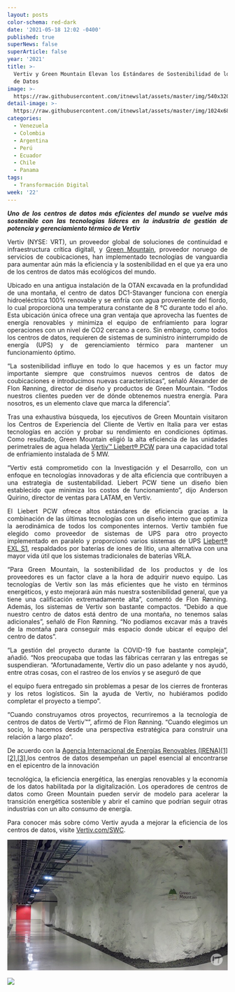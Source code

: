 ```yaml
---
layout: posts
color-schema: red-dark
date: '2021-05-18 12:02 -0400'
published: true
superNews: false
superArticle: false
year: '2021'
title: >-
  Vertiv y Green Mountain Elevan los Estándares de Sostenibilidad de los Centros
  de Datos
image: >-
  https://raw.githubusercontent.com/itnewslat/assets/master/img/540x320/Green-Mountain-p.jpg
detail-image: >-
  https://raw.githubusercontent.com/itnewslat/assets/master/img/1024x680/Green-Mountain-g.jpg
categories:
  - Venezuela
  - Colombia
  - Argentina
  - Perú
  - Ecuador
  - Chile
  - Panama
tags:
  - Transformación Digital
week: '22'
---
```

<p style="text-align: justify;"><strong><em>Uno de los centros de datos más eficientes del mundo se vuelve más sostenible con las tecnologías líderes en la industria de gestión de potencia y gerenciamiento térmico de Vertiv</em></strong></p>
<p style="text-align: justify;">Vertiv (NYSE: VRT), un proveedor global de soluciones de continuidad e infraestructura crítica digitall, y <a href="https://greenmountain.no/">Green Mountain</a>, proveedor noruego de servicios de coubicaciones, han implementado tecnologías de vanguardia para aumentar aún más la eficiencia y la sostenibilidad en el que ya era uno de los centros de datos más ecológicos del mundo.</p>
<p style="text-align: justify;">Ubicado en una antigua instalación de la OTAN excavada en la profundidad de una montaña, el centro de datos DC1-Stavanger funciona con energía hidroeléctrica 100% renovable y se enfría con agua proveniente del fiordo, lo cual proporciona una temperatura constante de 8 °C durante todo el año. Esta ubicación única ofrece una gran ventaja que aprovecha las fuentes de energía renovables y minimiza el equipo de enfriamiento para lograr operaciones con un nivel de CO2 cercano a cero. Sin embargo, como todos los centros de datos, requieren de sistemas de suministro ininterrumpido de energía (UPS) y de gerenciamiento térmico para mantener un funcionamiento óptimo.</p>
<p style="text-align: justify;">“La sostenibilidad influye en todo lo que hacemos y es un factor muy importante siempre que construimos nuevos centros de datos de coubicaciones e introducimos nuevas características”, señaló Alexander de Flon Rønning, director de diseño y productos de Green Mountain. “Todos nuestros clientes pueden ver de dónde obtenemos nuestra energía. Para nosotros, es un elemento clave que marca la diferencia”.</p>
<p style="text-align: justify;">Tras una exhaustiva búsqueda, los ejecutivos de Green Mountain visitaron los Centros de Experiencia del Cliente de Vertiv en Italia para ver estas tecnologías en acción y probar su rendimiento en condiciones óptimas. Como resultado, Green Mountain eligió la alta eficiencia de las unidades perimetrales de agua helada <a href="https://www.vertiv.com/es-latam/products-catalog/gerenciamiento-termico/room-cooling/liebert-pcw-chilled-water-room-cooling-unit/">Vertiv™ Liebert® PCW</a> para una capacidad total de enfriamiento instalada de 5 MW.</p>
<p style="text-align: justify;">“Vertiv está comprometido con la Investigación y el Desarrollo, con un enfoque en tecnologías innovadoras y de alta eficiencia que contribuyen a una estrategia de sustentabilidad. Liebert PCW tiene un diseño bien establecido que minimiza los costos de funcionamiento”, dijo Anderson Quirino, director de ventas para LATAM, en Vertiv.</p>
<p style="text-align: justify;">El Liebert PCW ofrece altos estándares de eficiencia gracias a la combinación de las últimas tecnologías con un diseño interno que optimiza la aerodinámica de todos los componentes internos. Vertiv también fue elegido como proveedor de sistemas de UPS para otro proyecto implementado en paralelo y proporcionó varios sistemas de UPS <a href="https://www.vertiv.com/es-latam/products-catalog/potencia-critica/uninterruptible-power-supplies-ups/liebert-exl-s1-1200-kva/">Liebert® EXL S1</a>, respaldados por baterías de iones de litio, una alternativa con una mayor vida útil que los sistemas tradicionales de baterías VRLA.</p>
<p style="text-align: justify;">“Para Green Mountain, la sostenibilidad de los productos y de los proveedores es un factor clave a la hora de adquirir nuevo equipo. Las tecnologías de Vertiv son las más eficientes que he visto en términos energéticos, y esto mejorará aún más nuestra sostenibilidad general, que ya tiene una calificación extremadamente alta”, comentó de Flon Rønning. Además, los sistemas de Vertiv son bastante compactos. “Debido a que nuestro centro de datos está dentro de una montaña, no tenemos salas adicionales”, señaló de Flon Rønning. “No podíamos excavar más a través de la montaña para conseguir más espacio donde ubicar el equipo del centro de datos”.</p>
<p style="text-align: justify;">“La gestión del proyecto durante la COVID-19 fue bastante compleja”, añadió. “Nos preocupaba que todas las fábricas cerraran y las entregas se suspendieran. “Afortunadamente, Vertiv dio un paso adelante y nos ayudó, entre otras cosas, con el rastreo de los envíos y se aseguró de que</p>
<p style="text-align: justify;">el equipo fuera entregado sin problemas a pesar de los cierres de fronteras y los retos logísticos. Sin la ayuda de Vertiv, no hubiéramos podido completar el proyecto a tiempo”.</p>
<p style="text-align: justify;">“Cuando construyamos otros proyectos, recurriremos a la tecnología de centros de datos de Vertiv™”, afirmó de Flon Rønning. “Cuando elegimos un socio, lo hacemos desde una perspectiva estratégica para construir una relación a largo plazo”.</p>
<p style="text-align: justify;">De acuerdo con la <a href="https://www.irena.org/publications/2019/Feb/Innovation-landscape-for-a-renewable-powered-future">Agencia Internacional de Energías Renovables (IRENA)</a><a href="https://energypost.eu/the-nexus-between-data-centres-efficiency-and-renewables-a-role-model-for-the-energy-transition/">[1]</a><a href="https://www.irena.org/publications/2020/Apr/Global-Renewables-Outlook-2020">[2],</a><a href="https://www.irena.org/publications/2019/Feb/Innovation-landscape-for-a-renewable-powered-future">[3],</a>los centros de datos desempeñan un papel esencial al encontrarse en el epicentro de la innovación</p>
<p style="text-align: justify;">tecnológica, la eficiencia energética, las energías renovables y la economía de los datos habilitada por la digitalización. Los operadores de centros de datos como Green Mountain pueden servir de modelo para acelerar la transición energética sostenible y abrir el camino que podrían seguir otras industrias con un alto consumo de energía.</p>
<p style="text-align: justify;">Para conocer más sobre cómo Vertiv ayuda a mejorar la eficiencia de los centros de datos, visite <a href="https://www.vertiv.com/es-latam/campaigns/scale-with-confidence/?utm_source=press-release&amp;utm_medium=public-relations&amp;utm_campaign=scale-with-confidence&amp;utm_content=en_green-mountain">Vertiv.com/SWC</a>.</p>

![](https://raw.githubusercontent.com/itnewslat/assets/master/img/540x320/Green-Mountain-p.jpg)


<img src="https://tracker.metricool.com/c3po.jpg?hash=56f88a41e39ab42c063cc51676587a04"/>